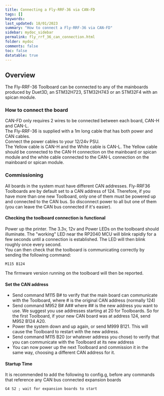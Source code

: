 ```yaml
---
title: Connecting a Fly-RRF-36 via CAN-FD
tags: []
keywords: 
last_updated: 18/01/2023
summary: "How to connect a Fly-RRF-36 via CAN-FD"
sidebar: mydoc_sidebar
permalink: fly_rrf_36_can_connection.html
folder: mydoc
comments: false
toc: false
datatable: true
---
```


## Overview

The Fly-RRF-36 Toolboard can be connected to any of the mainboards produced by Duet3D, an STM32H723, STM32H743 or an STM32F4 with an spican module.   

### How to connect the board

CAN-FD only requires 2 wires to be connected between each board, CAN-H and CAN-L.  
The Fly-RRF-36 is supplied with a 1m long cable that has both power and CAN cables.  
Connect the power cables to your 12/24v PSU.  
The Yellow cable is CAN-H and the White cable is CAN-L. The Yellow cable should be connected to the CAN-H connection on the mainboard or spican module and the white cable connected to the CAN-L connection on the mainboard or spican module.  

### Commissioning

All boards in the system must have different CAN addresses. Fly-RRF36 Toolboards are by default set to a CAN address of 124. Therefore, if you have more than one new Toolboard, only one of them must be powered up and connected to the CAN bus. So disconnect power to all but one of them (you can leave the CAN bus connected if it's easier).

#### Checking the toolboard connection is functional

Power up the printer. The 3.3v, 12v and Power LEDs on the toolboard should illuminate. The "working" LED near the RP2040 MCU will blink rapidly for a few seconds until a connection is established. The LED will then blink roughly once every second.  
You can then check that the toolboard is communicating correctly by sending the following command:  
```
M115 B124
```
The firmware version running on the toolboard will then be reported. 

#### Set the CAN address

* Send command M115 B# to verify that the main board can communicate with the Toolboard, where # is the original CAN address (normally 124)
* Send command M952 B# A## where ## is the new address you want to use. We suggest you use addresses starting at 20 for Toolboards. So for the first Toolboard, if your new CAN board was at address 124, send M952 B124 A20.
* Power the system down and up again, or send M999 B121. This will cause the Toolboard to restart with the new address.
* Send command M115 B20 (or whatever address you chose) to verify that you can communicate with the Toolboard at its new address
* You can now power up the next Toolboard and commission it in the same way, choosing a different CAN address for it.

#### Startup Time
It is recommended to add the following to config.g, before any commands that reference any CAN bus connected expansion boards
```
G4 S2 ; wait for expansion boards to start
```